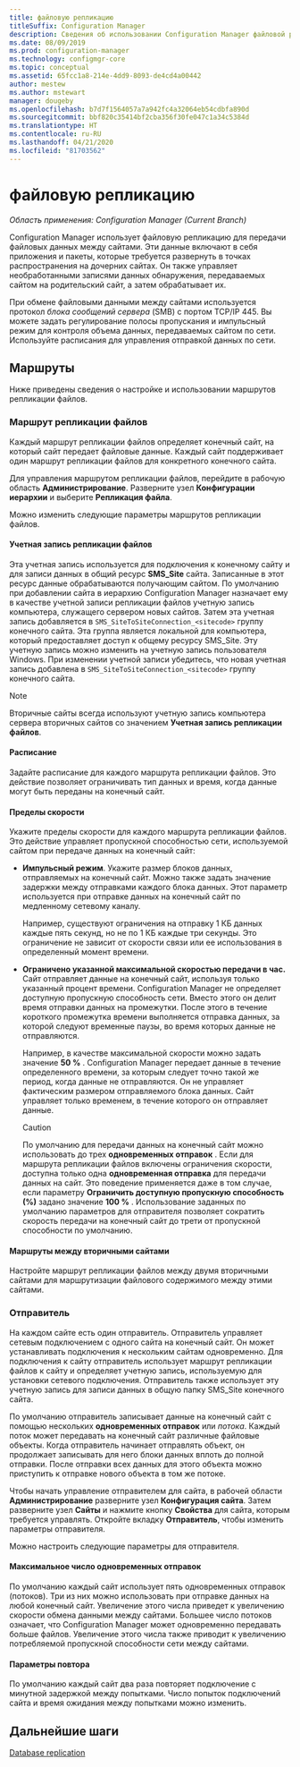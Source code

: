 ```yaml
---
title: файловую репликацию
titleSuffix: Configuration Manager
description: Сведения об использовании Configuration Manager файловой репликации для передачи файловых данных между сайтами
ms.date: 08/09/2019
ms.prod: configuration-manager
ms.technology: configmgr-core
ms.topic: conceptual
ms.assetid: 65fcc1a8-214e-4dd9-8093-de4cd4a00442
author: mestew
ms.author: mstewart
manager: dougeby
ms.openlocfilehash: b7d7f1564057a7a942fc4a32064eb54cdbfa890d
ms.sourcegitcommit: bbf820c35414bf2cba356f30fe047c1a34c5384d
ms.translationtype: HT
ms.contentlocale: ru-RU
ms.lasthandoff: 04/21/2020
ms.locfileid: "81703562"
---
```

# <a name="file-based-replication"></a>файловую репликацию

*Область применения: Configuration Manager (Current Branch)*

Configuration Manager использует файловую репликацию для передачи файловых данных между сайтами. Эти данные включают в себя приложения и пакеты, которые требуется развернуть в точках распространения на дочерних сайтах. Он также управляет необработанными записями данных обнаружения, передаваемых сайтом на родительский сайт, а затем обрабатывает их.  

При обмене файловыми данными между сайтами используется протокол *блока сообщений сервера* (SMB) с портом TCP/IP 445. Вы можете задать регулирование полосы пропускания и импульсный режим для контроля объема данных, передаваемых сайтом по сети. Используйте расписания для управления отправкой данных по сети.  

## <a name="routes"></a><a name="bkmk_routes"></a> Маршруты

Ниже приведены сведения о настройке и использовании маршрутов репликации файлов.  

### <a name="file-replication-route"></a>Маршрут репликации файлов

Каждый маршрут репликации файлов определяет конечный сайт, на который сайт передает файловые данные. Каждый сайт поддерживает один маршрут репликации файлов для конкретного конечного сайта.  

Для управления маршрутом репликации файлов, перейдите в рабочую область **Администрирование**. Разверните узел **Конфигурации иерархии** и выберите **Репликация файла**.  

Можно изменить следующие параметры маршрутов репликации файлов.  

#### <a name="file-replication-account"></a>Учетная запись репликации файлов

Эта учетная запись используется для подключения к конечному сайту и для записи данных в общий ресурс **SMS_Site** сайта. Записанные в этот ресурс данные обрабатываются получающим сайтом. По умолчанию при добавлении сайта в иерархию Configuration Manager назначает ему в качестве учетной записи репликации файлов учетную запись компьютера, служащего сервером новых сайтов. Затем эта учетная запись добавляется в `SMS_SiteToSiteConnection_<sitecode>` группу конечного сайта. Эта группа является локальной для компьютера, который предоставляет доступ к общему ресурсу SMS_Site. Эту учетную запись можно изменить на учетную запись пользователя Windows. При изменении учетной записи убедитесь, что новая учетная запись добавлена в `SMS_SiteToSiteConnection_<sitecode>` группу конечного сайта.  

> [!NOTE]  
> Вторичные сайты всегда используют учетную запись компьютера сервера вторичных сайтов со значением **Учетная запись репликации файлов**.  

#### <a name="schedule"></a>Расписание

Задайте расписание для каждого маршрута репликации файлов. Это действие позволяет ограничивать тип данных и время, когда данные могут быть переданы на конечный сайт.  

#### <a name="rate-limits"></a>Пределы скорости

Укажите пределы скорости для каждого маршрута репликации файлов. Это действие управляет пропускной способностью сети, используемой сайтом при передаче данных на конечный сайт:  

- **Импульсный режим**. Укажите размер блоков данных, отправляемых на конечный сайт. Можно также задать значение задержки между отправками каждого блока данных. Этот параметр используется при отправке данных на конечный сайт по медленному сетевому каналу.

    Например, существуют ограничения на отправку 1 КБ данных каждые пять секунд, но не по 1 КБ каждые три секунды. Это ограничение не зависит от скорости связи или ее использования в определенный момент времени.

- **Ограничено указанной максимальной скоростью передачи в час.** Сайт отправляет данные на конечный сайт, используя только указанный процент времени. Configuration Manager не определяет доступную пропускную способность сети. Вместо этого он делит время отправки данных на промежутки. После этого в течение короткого промежутка времени выполняется отправка данных, за которой следуют временные паузы, во время которых данные не отправляются.

    Например, в качестве максимальной скорости можно задать значение **50 %** . Configuration Manager передает данные в течение определенного времени, за которым следует точно такой же период, когда данные не отправляются. Он не управляет фактическим размером отправляемого блока данных. Сайт управляет только временем, в течение которого он отправляет данные.  

    > [!CAUTION]  
    > По умолчанию для передачи данных на конечный сайт можно использовать до трех **одновременных отправок** . Если для маршрута репликации файлов включены ограничения скорости, доступна только одна **одновременная отправка** для передачи данных на сайт. Это поведение применяется даже в том случае, если параметру **Ограничить доступную пропускную способность (%)** задано значение **100 %** . Использование заданных по умолчанию параметров для отправителя позволяет сократить скорость передачи на конечный сайт до трети от пропускной способности по умолчанию.  

#### <a name="routes-between-secondary-sites"></a>Маршруты между вторичными сайтами

Настройте маршрут репликации файлов между двумя вторичными сайтами для маршрутизации файлового содержимого между этими сайтами.  


### <a name="sender"></a>Отправитель

На каждом сайте есть один отправитель. Отправитель управляет сетевым подключением с одного сайта на конечный сайт. Он может устанавливать подключения к нескольким сайтам одновременно. Для подключения к сайту отправитель использует маршрут репликации файлов к сайту и определяет учетную запись, используемую для установки сетевого подключения. Отправитель также использует эту учетную запись для записи данных в общую папку SMS_Site конечного сайта.  

По умолчанию отправитель записывает данные на конечный сайт с помощью нескольких **одновременных отправок** или *потока*. Каждый поток может передавать на конечный сайт различные файловые объекты. Когда отправитель начинает отправлять объект, он продолжает записывать для него блоки данных вплоть до полной отправки. После отправки всех данных для этого объекта можно приступить к отправке нового объекта в том же потоке.  

Чтобы начать управление отправителем для сайта, в рабочей области **Администрирование** разверните узел **Конфигурация сайта**. Затем разверните узел **Сайты** и нажмите кнопку **Свойства** для сайта, которым требуется управлять. Откройте вкладку **Отправитель**, чтобы изменить параметры отправителя.  

Можно настроить следующие параметры для отправителя.  

#### <a name="maximum-concurrent-sendings"></a>Максимальное число одновременных отправок

По умолчанию каждый сайт использует пять одновременных отправок (потоков). Три из них можно использовать при отправке данных на любой конечный сайт. Увеличение этого числа приведет к увеличению скорости обмена данными между сайтами. Большее число потоков означает, что Configuration Manager может одновременно передавать больше файлов. Увеличение этого числа также приводит к увеличению потребляемой пропускной способности сети между сайтами.  

#### <a name="retry-settings"></a>Параметры повтора

По умолчанию каждый сайт два раза повторяет подключение с минутной задержкой между попытками. Число попыток подключений сайта и время ожидания между попытками можно изменить.  


## <a name="next-steps"></a>Дальнейшие шаги

[Database replication](database-replication.md)
